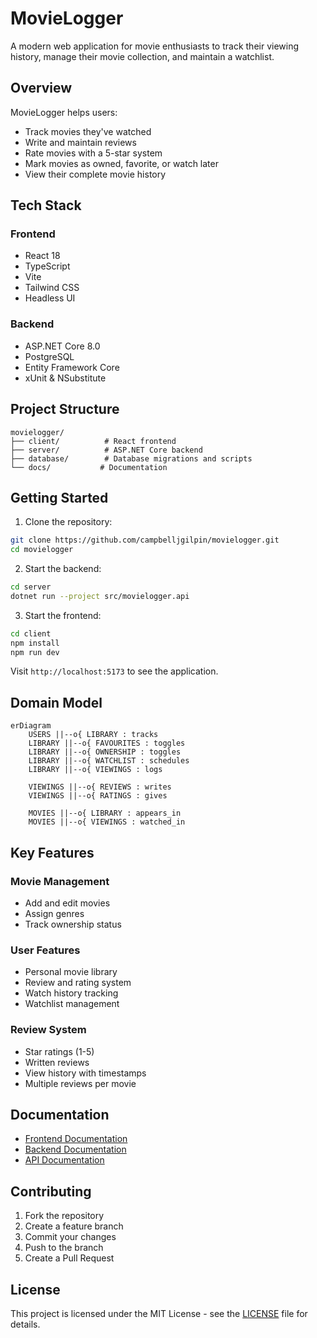 # MovieLogger

A modern web application for movie enthusiasts to track their viewing history, manage their movie collection, and maintain a watchlist.

## Overview

MovieLogger helps users:
- Track movies they've watched
- Write and maintain reviews
- Rate movies with a 5-star system
- Mark movies as owned, favorite, or watch later
- View their complete movie history

## Tech Stack

### Frontend
- React 18
- TypeScript
- Vite
- Tailwind CSS
- Headless UI

### Backend
- ASP.NET Core 8.0
- PostgreSQL
- Entity Framework Core
- xUnit & NSubstitute

## Project Structure

```
movielogger/
├── client/          # React frontend
├── server/          # ASP.NET Core backend
├── database/        # Database migrations and scripts
└── docs/           # Documentation
```

## Getting Started

1. Clone the repository:
```bash
git clone https://github.com/campbelljgilpin/movielogger.git
cd movielogger
```

2. Start the backend:
```bash
cd server
dotnet run --project src/movielogger.api
```

3. Start the frontend:
```bash
cd client
npm install
npm run dev
```

Visit `http://localhost:5173` to see the application.

## Domain Model

```mermaid
erDiagram
    USERS ||--o{ LIBRARY : tracks
    LIBRARY ||--o{ FAVOURITES : toggles
    LIBRARY ||--o{ OWNERSHIP : toggles
    LIBRARY ||--o{ WATCHLIST : schedules
    LIBRARY ||--o{ VIEWINGS : logs

    VIEWINGS ||--o{ REVIEWS : writes
    VIEWINGS ||--o{ RATINGS : gives

    MOVIES ||--o{ LIBRARY : appears_in
    MOVIES ||--o{ VIEWINGS : watched_in
```

## Key Features

### Movie Management
- Add and edit movies
- Assign genres
- Track ownership status

### User Features
- Personal movie library
- Review and rating system
- Watch history tracking
- Watchlist management

### Review System
- Star ratings (1-5)
- Written reviews
- View history with timestamps
- Multiple reviews per movie

## Documentation

- [Frontend Documentation](client/README.md)
- [Backend Documentation](server/README.md)
- [API Documentation](docs/api.md)

## Contributing

1. Fork the repository
2. Create a feature branch
3. Commit your changes
4. Push to the branch
5. Create a Pull Request

## License

This project is licensed under the MIT License - see the [LICENSE](LICENSE) file for details.

